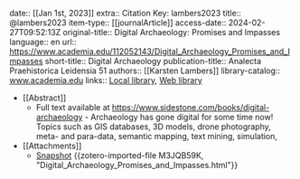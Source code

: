 date:: [[Jan 1st, 2023]]
extra:: Citation Key: lambers2023
title:: @lambers2023
item-type:: [[journalArticle]]
access-date:: 2024-02-27T09:52:13Z
original-title:: Digital Archaeology: Promises and Impasses
language:: en
url:: https://www.academia.edu/112052143/Digital_Archaeology_Promises_and_Impasses
short-title:: Digital Archaeology
publication-title:: Analecta Praehistorica Leidensia 51
authors:: [[Karsten Lambers]]
library-catalog:: www.academia.edu
links:: [Local library](zotero://select/groups/2386895/items/ARHMVT9P), [Web library](https://www.zotero.org/groups/2386895/items/ARHMVT9P)

- [[Abstract]]
	- Full text available at https://www.sidestone.com/books/digital-archaeology - Archaeology has gone digital for some time now! Topics such as GIS databases, 3D models, drone photography, meta- and para-data, semantic mapping, text mining, simulation,
- [[Attachments]]
	- [Snapshot](https://www.academia.edu/112052143/Digital_Archaeology_Promises_and_Impasses?uc-sb-sw=107234869) {{zotero-imported-file M3JQB59K, "Digital_Archaeology_Promises_and_Impasses.html"}}
